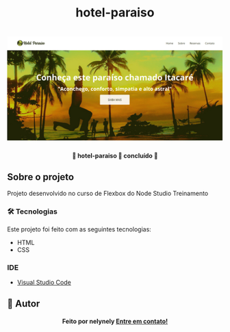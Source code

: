 <h1 align="center">hotel-paraiso</h1>

<h1 align="center">
    <img alt="hotel-paraiso" title="hotel-paraiso" src="assets/screenshot.png" />
</h1>

<h4 align="center"> 
	🚧  hotel-paraiso 🚀 concluído  🚧
</h4>

## Sobre o projeto

<p>Projeto desenvolvido no curso de Flexbox do Node Studio Treinamento</p>

### 🛠 Tecnologias

Este projeto foi feito com as seguintes tecnologias:
- HTML
- CSS

### IDE

- [Visual Studio Code](https://code.visualstudio.com/)

## 🦸 Autor
<h4 align="center">
  Feito por nelynely <a href="https://www.linkedin.com/in/f-nely/">Entre em contato!</a>
</h4>